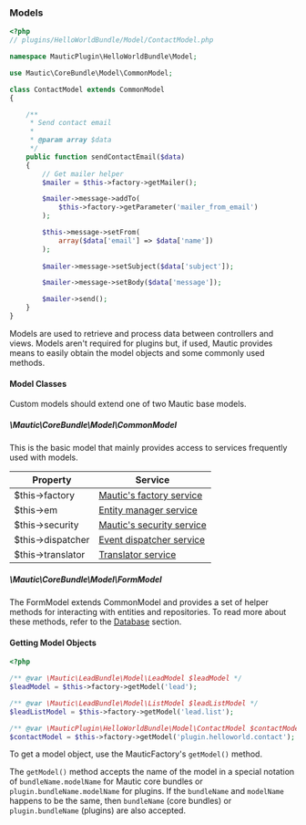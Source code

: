 ### Models

```php
<?php
// plugins/HelloWorldBundle/Model/ContactModel.php

namespace MauticPlugin\HelloWorldBundle\Model;

use Mautic\CoreBundle\Model\CommonModel;

class ContactModel extends CommonModel
{

    /**
     * Send contact email
     * 
     * @param array $data
     */
    public function sendContactEmail($data)
    {
        // Get mailer helper
        $mailer = $this->factory->getMailer();

        $mailer->message->addTo(
            $this->factory->getParameter('mailer_from_email')
        );

        $this->message->setFrom(
            array($data['email'] => $data['name'])
        );
        
        $mailer->message->setSubject($data['subject']);

        $mailer->message->setBody($data['message']);

        $mailer->send();
    }
}
```
Models are used to retrieve and process data between controllers and views. Models aren't required for plugins but, if used, Mautic provides means to easily obtain the model objects and some commonly used methods.

#### Model Classes

Custom models should extend one of two Mautic base models.

##### \Mautic\CoreBundle\Model\CommonModel

This is the basic model that mainly provides access to services frequently used with models.

Property|Service
--------|-------
$this->factory | [Mautic's factory service](#factory-service)
$this->em | [Entity manager service](#database)
$this->security | [Mautic's security service](#security)
$this->dispatcher | [Event dispatcher service](#events)
$this->translator | [Translator service](#translator)

##### \Mautic\CoreBundle\Model\FormModel

The FormModel extends CommonModel and provides a set of helper methods for interacting with entities and repositories. To read more about these methods, refer to the [Database](#database) section. 

#### Getting Model Objects

```php
<?php

/** @var \Mautic\LeadBundle\Model\LeadModel $leadModel */
$leadModel = $this->factory->getModel('lead');

/** @var \Mautic\LeadBundle\Model\ListModel $leadListModel */
$leadListModel = $this->factory->getModel('lead.list');

/** @var \MauticPlugin\HelloWorldBundle\Model\ContactModel $contactModel */
$contactModel = $this->factory->getModel('plugin.helloworld.contact');
```
To get a model object, use the MauticFactory's `getModel()` method. 

The `getModel()` method accepts the name of the model in a special notation of `bundleName.modelName` for Mautic core bundles or `plugin.bundleName.modelName` for plugins. If the `bundleName` and `modelName` happens to be the same, then `bundleName` (core bundles) or `plugin.bundleName` (plugins) are also accepted.